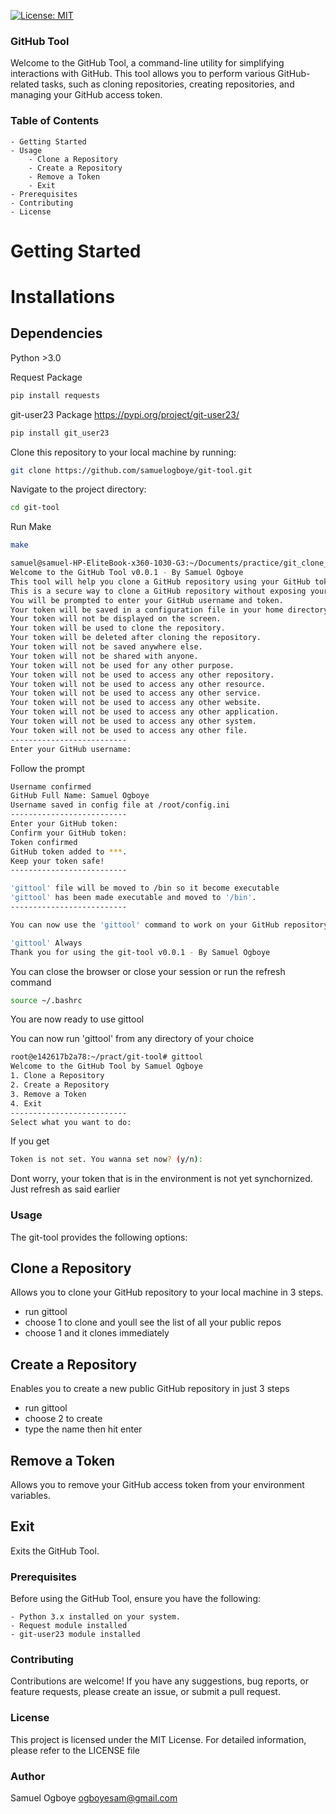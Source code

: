[![License: MIT](https://img.shields.io/badge/License-MIT-yellow.svg)](https://opensource.org/licenses/MIT)

### GitHub Tool

Welcome to the GitHub Tool, a command-line utility for simplifying interactions with GitHub. This tool allows you to perform various GitHub-related tasks, such as cloning repositories, creating repositories, and managing your GitHub access token.

### Table of Contents

    - Getting Started
    - Usage
        - Clone a Repository
        - Create a Repository
        - Remove a Token
        - Exit
    - Prerequisites
    - Contributing
    - License

# Getting Started

# Installations

## Dependencies

Python >3.0

Request Package

```bash
pip install requests
```

git-user23 Package https://pypi.org/project/git-user23/

```bash
pip install git_user23
```

Clone this repository to your local machine by running:

```bash
git clone https://github.com/samuelogboye/git-tool.git
```

Navigate to the project directory:

```bash
cd git-tool
```

Run Make

```bash
make
```

```bash
samuel@samuel-HP-EliteBook-x360-1030-G3:~/Documents/practice/git_clone_script/git-tool$ make
Welcome to the GitHub Tool v0.0.1 - By Samuel Ogboye
This tool will help you clone a GitHub repository using your GitHub token.
This is a secure way to clone a GitHub repository without exposing your GitHub token.
You will be prompted to enter your GitHub username and token.
Your token will be saved in a configuration file in your home directory.
Your token will not be displayed on the screen.
Your token will be used to clone the repository.
Your token will be deleted after cloning the repository.
Your token will not be saved anywhere else.
Your token will not be shared with anyone.
Your token will not be used for any other purpose.
Your token will not be used to access any other repository.
Your token will not be used to access any other resource.
Your token will not be used to access any other service.
Your token will not be used to access any other website.
Your token will not be used to access any other application.
Your token will not be used to access any other system.
Your token will not be used to access any other file.
--------------------------
Enter your GitHub username:
```

Follow the prompt

```bash
Username confirmed
GitHub Full Name: Samuel Ogboye
Username saved in config file at /root/config.ini
--------------------------
Enter your GitHub token:
Confirm your GitHub token:
Token confirmed
GitHub token added to ***.
Keep your token safe!
--------------------------

'gittool' file will be moved to /bin so it become executable
'gittool' has been made executable and moved to '/bin'.
--------------------------

You can now use the 'gittool' command to work on your GitHub repository.

'gittool' Always
Thank you for using the git-tool v0.0.1 - By Samuel Ogboye
```

You can close the browser or close your session or run the refresh command

```bash
source ~/.bashrc
```

You are now ready to use gittool

You can now run 'gittool' from any directory of your choice

```bash
root@e142617b2a78:~/pract/git-tool# gittool
Welcome to the GitHub Tool by Samuel Ogboye
1. Clone a Repository
2. Create a Repository
3. Remove a Token
4. Exit
--------------------------
Select what you want to do:
```

If you get

```bash
Token is not set. You wanna set now? (y/n):
```

Dont worry, your token that is in the environment is not yet synchornized.
Just refresh as said earlier

### Usage

The git-tool provides the following options:

## Clone a Repository

Allows you to clone your GitHub repository to your local machine in 3 steps.

- run gittool
- choose 1 to clone and youll see the list of all your public repos
- choose 1 and it clones immediately

## Create a Repository

Enables you to create a new public GitHub repository in just 3 steps

- run gittool
- choose 2 to create
- type the name then hit enter

## Remove a Token

Allows you to remove your GitHub access token from your environment variables.

## Exit

Exits the GitHub Tool.

### Prerequisites

Before using the GitHub Tool, ensure you have the following:

    - Python 3.x installed on your system.
    - Request module installed
    - git-user23 module installed

### Contributing

Contributions are welcome! If you have any suggestions, bug reports, or feature requests, please create an issue, or submit a pull request.

### License

This project is licensed under the MIT License. For detailed information, please refer to the LICENSE file

### Author

Samuel Ogboye ogboyesam@gmail.com
